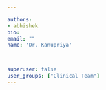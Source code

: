 ```yaml
---

authors:
- abhishek
bio: 
email: ""
name: 'Dr. Kanupriya'



superuser: false
user_groups: ["Clinical Team"]
---
```



